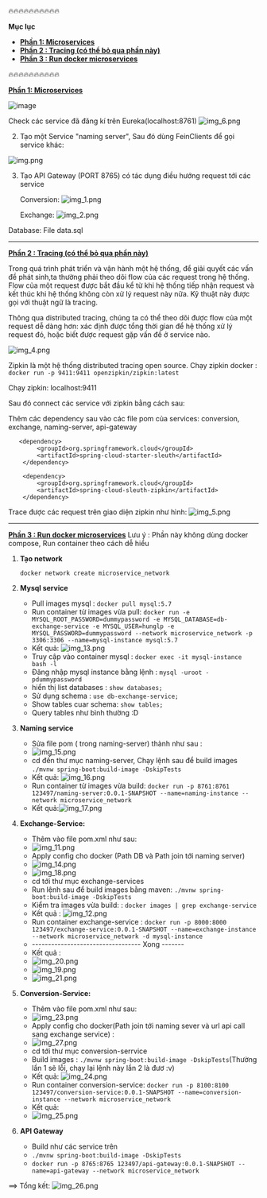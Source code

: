 🔥🔥🔥🔥🔥🔥🔥🔥🔥🔥

**Mục lục**
   - [ **Phần 1: Microservices**]()
   - [ **Phần 2 : Tracing  (có thể bỏ qua phần này)**]()
   - [ **Phần 3 : Run docker microservices**]()


🔥🔥🔥🔥🔥🔥🔥🔥🔥🔥




[ **Phần 1: Microservices**]()

![image](https://user-images.githubusercontent.com/101548961/195976908-359f5e36-b534-4a6d-8e91-8c8373a88a5e.png)

Check các service đã đăng kí trên Eureka(localhost:8761)
![img_6.png](img_6.png)

2. Tạo một Service "naming server", Sau đó dùng FeinClients để gọi service khác:

![img.png](img.png)

3. Tạo API Gateway (PORT 8765) có tác dụng điều hướng request tới các service

    Conversion:
![img_1.png](img_1.png)

    Exchange:
![img_2.png](img_2.png)

Database: File data.sql

----------------------------------------------------------------------------------------------------------

[ **Phần 2 : Tracing  (có thể bỏ qua phần này)**]()

Trong quá trình phát triển và vận hành một hệ thống, để giải quyết các vấn đề phát sinh,ta thường phải theo dõi 
flow của các request trong hệ thống. Flow của một request được bắt đầu kể từ khi hệ thống tiếp nhận request và kết thúc
khi hệ thống không còn xử lý request này nữa. Kỹ thuật này được gọi với thuật ngữ là tracing.

Thông qua distributed tracing, chúng ta có thể theo dõi được flow của một request dễ dàng hơn: xác định được tổng thời 
gian để hệ thống xử lý request đó, hoặc biết được request gặp vấn đề ở service nào.

![img_4.png](img_4.png)

Zipkin là một hệ thống distributed tracing open source. Chạy zipkin docker : `docker run -p 9411:9411 openzipkin/zipkin:latest`


Chạy zipkin: localhost:9411

Sau đó connect các service với zipkin bằng cách sau:

Thêm các dependency sau vào các file pom của services: conversion, exchange, naming-server, api-gateway
      
       <dependency>
            <groupId>org.springframework.cloud</groupId>
            <artifactId>spring-cloud-starter-sleuth</artifactId>
        </dependency>

        <dependency>
            <groupId>org.springframework.cloud</groupId>
            <artifactId>spring-cloud-sleuth-zipkin</artifactId>
        </dependency>

Trace được các request trên giao diện zipkin như hình:
![img_5.png](img_5.png)



------------------------------------------------------------------------------------------------------------------------
[**Phần 3 : Run docker microservices**]()
Lưu ý : Phần này không dùng docker compose, Run container theo cách dễ hiểu


1. **Tạo network**

   `docker network create microservice_network`


2. **Mysql service**

    - Pull images mysql : `docker pull mysql:5.7`
    - Run container từ images vừa pull: 
   `docker run -e MYSQL_ROOT_PASSWORD=dummypassword -e MYSQL_DATABASE=db-exchange-service -e MYSQL_USER=hunglp -e MYSQL_PASSWORD=dummypassword --network microservice_network -p 3306:3306 --name=mysql-instance mysql:5.7`
    - Kết quả: ![img_13.png](img_13.png)
    - Truy cập vào container mysql : `docker exec -it mysql-instance bash -l`
    - Đăng nhập mysql instance bằng lệnh :  `mysql -uroot -pdummypassword`
    - hiển thị list databases : `show databases;`
    - Sử dụng schema : `use db-exchange-service;`
    - Show tables cuar schema: `show tables;`
    - Query tables như bình thường :D

3. **Naming service**
   - Sửa file pom ( trong naming-server) thành như sau :
   - ![img_15.png](img_15.png)
   - cd đến thư mục naming-server, Chạy lệnh sau để build images `./mvnw spring-boot:build-image -DskipTests`
   - Kết quả: ![img_16.png](img_16.png)
   - Run container từ images vừa build: `docker run -p 8761:8761 123497/naming-server:0.0.1-SNAPSHOT --name=naming-instance --network microservice_network `
   - Kết quả:![img_17.png](img_17.png)



4. **Exchange-Service:**
    - Thêm vào file pom.xml như sau:
    - ![img_11.png](img_11.png)
    - Apply config cho docker (Path DB và Path join tới naming server)
    - ![img_14.png](img_14.png)
    - ![img_18.png](img_18.png)
    - cd tới thư mục exchange-services
    - Run lệnh sau để build images bằng maven: `./mvnw spring-boot:build-image -DskipTests`
    - Kiểm tra images vừa build: : `docker images | grep exchange-service`
    - Kết quả : 
    ![img_12.png](img_12.png)
    - Run container exchange-service : `docker run -p 8000:8000 123497/exchange-service:0.0.1-SNAPSHOT --name=exchange-instance --network microservice_network -d mysql-instance`
    - ---------------------------------- Xong -------
    - Kết quả :
    - ![img_20.png](img_20.png)
    - ![img_19.png](img_19.png) 
    - ![img_21.png](img_21.png)


5. **Conversion-Service:**
   - Thêm vào file pom.xml như sau:
   - ![img_23.png](img_23.png)
   - Apply config cho docker(Path join tới naming sever và url api call sang exchange service) :
   - ![img_27.png](img_27.png)
   - cd tới thư mục conversion-serrvice
   - Build images : `./mvnw spring-boot:build-image -DskipTests`(Thường lần 1 sẽ lỗi, chạy lại lệnh này lần 2 là đươ :v)
   - Kết quả: ![img_24.png](img_24.png)
   - Run container conversion-service: `docker run -p 8100:8100 123497/conversion-service:0.0.1-SNAPSHOT --name=conversion-instance --network microservice_network`
   - Kết quả:
   - ![img_25.png](img_25.png)
   

6. **API Gateway**
   - Build như các service trên
   - `./mvnw spring-boot:build-image -DskipTests`
   - `docker run -p 8765:8765 123497/api-gateway:0.0.1-SNAPSHOT --name=api-gateway --network microservice_network`

==> Tổng kết:
![img_26.png](img_26.png)